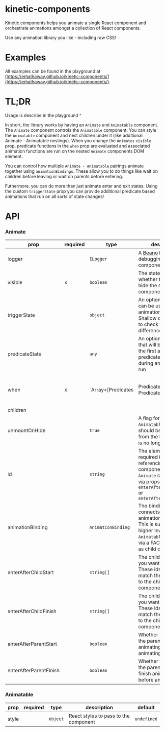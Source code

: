 # kinetic-components

Kinetic components helps you animate a single React component and orchestrate animations amongst a collection of React components.

Use any animation library you like - including raw CSS!

# Examples

All examples can be found in the playground at [https://erhathaway.github.io/kinetic-components/](https://erhathaway.github.io/kinetic-components/).

# TL;DR

Usage is describe in the playground ^

In short, the library works by having an `Animate` and `Animatable` component. The `Animate` component controls the `Animatable` component. You can style the `Animatable` component and nest children under it (like additional Animate - Animatable nestings). When you change the `Animates` `visible` prop, predicate functions in the `when` prop are evaluated and associated animation functions are run on the nested `Animate` components DOM element.

You can control how multiple `Animate - Animatable` pairings animate together using `animationBindings`. These allow you to do things like wait on children before leaving or wait on parents before entering.

Futhermore, you can do more than just animate enter and exit states. Using the custom `triggerState` prop you can provide additional predicate based animations that run on all sorts of state changes!

# API

### Animate

| prop                   | required | type                                                  | description                                                                                                                                                             | default     |
| ---------------------- | -------- | ----------------------------------------------------- | ----------------------------------------------------------------------------------------------------------------------------------------------------------------------- | ----------- |
| logger                 |          | `ILogger`                                             | A [Beano](https://github.com/erhathaway/beano) logger to get debugging info for this component                                                                          | `undefined` |
| visible                | x        | `boolean`                                             | The state that controls whether to show or hide the `Animatable` component                                                                                              |             |
| triggerState           |          | `object`                                              | An optional object that can be used to trigger animation runs. Shallow diffs are used to check for differences                                                          | undefined   |
| predicateState         |          | `any`                                                 | An optional state prop that will be passed as the first arg to predicate functions during an animation run                                                              | undefined   |
| when                   | x        | `Array<[Predicates | Predicate, PredicateAnimation]>` | The logic that has predicate - animationFn pairings                                                                                                                     |             |
| children               |
| unmountOnHide          |          | `true`                                                | A flag for control if the `Animatable` component should be unmounted from the DOM when it is no longer visible                                                          |
| id                     |          | `string`                                              | The element ID. This is required if you are referencing this component in another `Animate` component via props `enterAfterChildStart` or `enterAfterChildFinish`       | undefined   |
| animationBinding       |          | `AnimationBinding`                                    | The binding that connects multiple animations together. This is supplied by a higher level `Animate` or `Animatable` component via a FACC (Function as child component) | undefined   |
| enterAfterChildStart   |          | `string[]`                                            | The child ids which you want to wait for. These ids should match the ids passed to the child `Animate` component                                                        | undefined   |
| enterAfterChildFinish  |          | `string[]`                                            | The child ids which you want to wait for. These ids should match the ids passed to the child `Animate` component                                                        | undefined   |
| enterAfterParentStart  |          | `boolean`                                             | Whether to wait for the parent to fully start animating before animating                                                                                                | undefined   |
| enterAfterParentFinish |          | `boolean`                                             | Whether to wait for the parent to fully finish animating before animating                                                                                               | undefined   |

### Animatable

| prop  | required | type     | description                           | default     |
| ----- | -------- | -------- | ------------------------------------- | ----------- |
| style |          | `object` | React styles to pass to the component | `undefined` |

